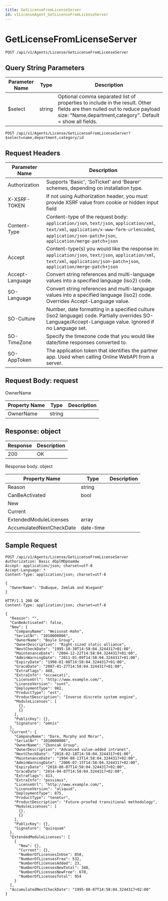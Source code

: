 ```yaml
---
title: GetLicenseFromLicenseServer
id: v1LicenseAgent_GetLicenseFromLicenseServer
---
```


# GetLicenseFromLicenseServer

```http
POST /api/v1/Agents/License/GetLicenseFromLicenseServer
```









## Query String Parameters

| Parameter Name | Type |  Description |
|----------------|------|--------------|
| $select | string |  Optional comma separated list of properties to include in the result. Other fields are then nulled out to reduce payload size: "Name,department,category". Default = show all fields. |

```http
POST /api/v1/Agents/License/GetLicenseFromLicenseServer?$select=name,department,category/id
```


## Request Headers

| Parameter Name | Description |
|----------------|-------------|
| Authorization  | Supports 'Basic', 'SoTicket' and 'Bearer' schemes, depending on installation type. |
| X-XSRF-TOKEN   | If not using Authorization header, you must provide XSRF value from cookie or hidden input field |
| Content-Type | Content-type of the request body: `application/json`, `text/json`, `application/xml`, `text/xml`, `application/x-www-form-urlencoded`, `application/json-patch+json`, `application/merge-patch+json` |
| Accept         | Content-type(s) you would like the response in: `application/json`, `text/json`, `application/xml`, `text/xml`, `application/json-patch+json`, `application/merge-patch+json` |
| Accept-Language | Convert string references and multi-language values into a specified language (iso2) code. |
| SO-Language | Convert string references and multi-language values into a specified language (iso2) code. Overrides Accept-Language value. |
| SO-Culture | Number, date formatting in a specified culture (iso2 language) code. Partially overrides SO-Language/Accept-Language value. Ignored if no Language set. |
| SO-TimeZone | Specify the timezone code that you would like date/time responses converted to. |
| SO-AppToken | The application token that identifies the partner app. Used when calling Online WebAPI from a server. |

## Request Body: request  

OwnerName 

| Property Name | Type |  Description |
|----------------|------|--------------|
| OwnerName | string |  |


## Response: object



| Response | Description |
|----------------|-------------|
| 200 | OK |

Response body: object

| Property Name | Type |  Description |
|----------------|------|--------------|
| Reason | string |  |
| CanBeActivated | bool |  |
| New |  |  |
| Current |  |  |
| ExtendedModuleLicenses | array |  |
| AccumulatedNextCheckDate | date-time |  |

## Sample Request

```http!
POST /api/v1/Agents/License/GetLicenseFromLicenseServer
Authorization: Basic dGplMDpUamUw
Accept: application/json; charset=utf-8
Accept-Language: *
Content-Type: application/json; charset=utf-8

{
  "OwnerName": "DuBuque, Zemlak and Wiegand"
}
```

```http_
HTTP/1.1 200 OK
Content-Type: application/json; charset=utf-8

{
  "Reason": "",
  "CanBeActivated": false,
  "New": {
    "CompanyName": "Weissnat-Hahn",
    "SerialNr": "1010000006",
    "OwnerName": "Boyle Group",
    "OwnerDescription": "Right-sized static alliance",
    "NextCheckDate": "1995-10-30T14:58:04.3244317+01:00",
    "MaintenanceDate": "2004-12-22T14:58:04.3244317+01:00",
    "AdminWarningDate": "2011-01-09T14:58:04.3244317+01:00",
    "ExpiryDate": "1998-01-08T14:58:04.3244317+01:00",
    "GraceDate": "2007-01-27T14:58:04.3244317+01:00",
    "ExtraFlags": 468,
    "ExtraInfo": "occaecati",
    "LicenseUrl": "http://www.example.com/",
    "LicenseVersion": "sunt",
    "DeploymentType": 982,
    "ProductType": "est",
    "ProductDescription": "Inverse discrete system engine",
    "ModuleLicenses": [
      {},
      {}
    ],
    "PublicKey": {},
    "Signature": "omnis"
  },
  "Current": {
    "CompanyName": "Dare, Murphy and Morar",
    "SerialNr": "1010000006",
    "OwnerName": "Zboncak Group",
    "OwnerDescription": "Advanced value-added intranet",
    "NextCheckDate": "2018-02-18T14:58:04.3244317+01:00",
    "MaintenanceDate": "1994-08-13T14:58:04.3244317+02:00",
    "AdminWarningDate": "2006-07-15T14:58:04.3244317+02:00",
    "ExpiryDate": "2018-08-07T14:58:04.3244317+02:00",
    "GraceDate": "2014-04-07T14:58:04.3244317+02:00",
    "ExtraFlags": 413,
    "ExtraInfo": "possimus",
    "LicenseUrl": "http://www.example.com/",
    "LicenseVersion": "aliquid",
    "DeploymentType": 875,
    "ProductType": "tenetur",
    "ProductDescription": "Future-proofed transitional methodology",
    "ModuleLicenses": [
      {},
      {}
    ],
    "PublicKey": {},
    "Signature": "quisquam"
  },
  "ExtendedModuleLicenses": [
    {
      "New": {},
      "Current": {},
      "NumberOfLicensesInUse": 858,
      "NumberOfLicensesFree": 532,
      "NumberOfLicensesAdded": 23,
      "NumberOfLicensesNewTotal": 340,
      "NumberOfLicensesNewFree": 678,
      "NumberOfLicensesTotal": 954
    }
  ],
  "AccumulatedNextCheckDate": "1995-08-07T14:58:04.3244317+02:00"
}
```